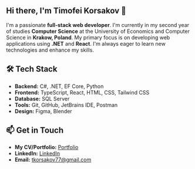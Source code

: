 ## Hi there, I'm Timofei Korsakov 👋

I'm a passionate **full-stack web developer**. I'm currently in my second year of studies **Computer Science** at the University of Economics and Computer Science in **Krakow, Poland**. My primary focus is on developing web applications using **.NET** and **React**. I'm always eager to learn new technologies and enhance my skills.

## 🛠️ Tech Stack
- **Backend:** C#, .NET, EF Core, Python
- **Frontend:** TypeScript, React, HTML, CSS, Tailwind CSS
- **Database:** SQL Server
- **Tools:** Git, GitHub, JetBrains IDE, Postman
- **Design:** Figma, Blender

## 📫 Get in Touch
- **My CV/Portfolio:** [Portfolio](https://portfolio-skmkqws-projects.vercel.app/)
- **LinkedIn:** [LinkedIn](https://www.linkedin.com/in/timofei-korsakov-3602a2303/)
- **Email:** tkorsakov77@gmail.com
